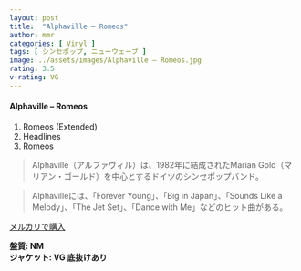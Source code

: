 ```yaml
---
layout: post
title:  "Alphaville – Romeos"
author: mmr
categories: [ Vinyl ]
tags: [ シンセポップ, ニューウェーブ ]
image: ../assets/images/Alphaville – Romeos.jpg
rating: 3.5
v-rating: VG
---
```


#### Alphaville – Romeos

1. Romeos (Extended)
2. Headlines
3. Romeos

> Alphaville（アルファヴィル）は、1982年に結成されたMarian Gold（マリアン・ゴールド）を中心とするドイツのシンセポップバンド。

> Alphavilleには、「Forever Young」、「Big in Japan」、「Sounds Like a Melody」、「The Jet Set」、「Dance with Me」などのヒット曲がある。


[メルカリで購入](https://jp.mercari.com/item/m19927021735)

<div class="mt-4 mb-4 d-flex align-items-center">
<strong class="mr-1">盤質: NM</strong>
</div>
<div class="mt-4 mb-4 d-flex align-items-center">
<strong class="mr-1">ジャケット: VG 底抜けあり</strong>
</div>
